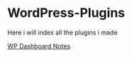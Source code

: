 # WordPress-Plugins
Here i will index all the plugins i made

[WP Dashboard Notes](https://github.com/Smoshed/WP-Dashboard-Notes)


